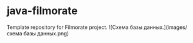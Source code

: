 # java-filmorate
Template repository for Filmorate project.
![Схема базы данных.](images/схема базы данных.png)